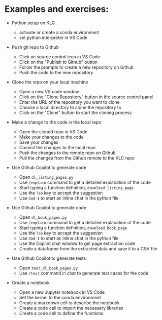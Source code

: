 # Examples and exercises:

- Python setup on KLC 
    * activate or create a conda environment
    * set python interpreter in VS Code

- Push git repo to Github
    * Click on source control icon in VS Code
    * Click on the "Publish to Github" button
    * Follow the prompts to create a new repository on Github
    * Push the code to the new repository

- Clone the repo on your local machine
    * Open a new VS code window
    * Click on the "Clone Repository" button in the source control panel
    * Enter the URL of the repository you want to clone
    * Choose a local directory to clone the repository to
    * Click on the "Clone" button to start the cloning process

- Make a change to the code in the local repo
    * Open the cloned repo in VS Code
    * Make your changes to the code
    * Save your changes
    * Commit the changes to the local repo
    * Push the changes to the remote repo on Github
    * Pull the changes from the Github remote to the KLC repo

- Use Github Copilot to generate code
    * Open `dl_listing_pages.py`
    * Use `/explain` command to get a detailed explanation of the code
    * Start typing a function definition, `download_listing_page`
    * Use the `Tab` key to accept the suggestion
    * Use `Cmd-I` to start an inline chat in the python file

- Use Github Copilot to generate code
    * Open `dl_book_pages.py`
    * Use `/explain` command to get a detailed explanation of the code
    * Start typing a function definition, `download_book_page`
    * Use the `Tab` key to accept the suggestion
    * Use `Cmd-I` to start an inline chat in the python file
    * Use the Copilot chat window to get page extraction code
    * Create a dataframe from the extracted data and save it to a CSV file

- Use Github Copilot to generate tests
    * Open `test_dl_book_pages.py`
    * Use `/test` command in chat to generate test cases for the code

- Create a notebook
    * Open a new Jupyter notebook in VS Code
    * Set the kernel to the conda environment
    * Create a markdown cell to describe the notebook
    * Create a code cell to import the necessary libraries
    * Create a code cell to define the functions
